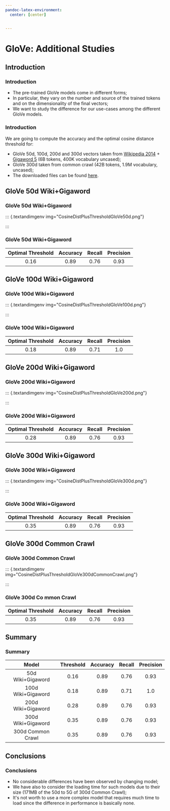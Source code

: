 ```yaml
---
pandoc-latex-environment:
  center: [center]


---
```


# GloVe: Additional Studies

## Introduction

### Introduction

+ The pre-trained GloVe models come in different forms;
+ In particular, they vary on the number and source of the trained tokens and on the dimensionality of the final vectors;
+ We want to study the difference for our use-cases among the different GloVe models.

### Introduction

We are going to compute the accuracy and the optimal cosine distance threshold for:

+ GloVe 50d, 100d, 200d and 300d vectors taken from [Wikipedia 2014](http://dumps.wikimedia.org/enwiki/20140102/) + [Gigaword 5](https://catalog.ldc.upenn.edu/LDC2011T07) (6B tokens, 400K vocabulary uncased);
+ GloVe 300d taken from common crawl (42B tokens, 1.9M vocabulary, uncased);
+ The downloaded files can be found [here](https://nlp.stanford.edu/projects/glove/).

## GloVe 50d Wiki+Gigaword

### GloVe 50d Wiki+Gigaword

::: {.textandimgenv img="CosineDistPlusThresholdGloVe50d.png"}

:::

### GloVe 50d Wiki+Gigaword

| Optimal Threshold | Accuracy | Recall | Precision |
| :---------------: | :------: | :----: | :-------: |
|       0.16        |   0.89   |  0.76  |   0.93    |

## GloVe 100d Wiki+Gigaword

### GloVe 100d Wiki+Gigaword

::: {.textandimgenv img="CosineDistPlusThresholdGloVe100d.png"}

:::

### GloVe 100d Wiki+Gigaword

| Optimal Threshold | Accuracy | Recall | Precision |
| :---------------: | :------: | :----: | :-------: |
|       0.18        |   0.89   |  0.71  |    1.0    |

## GloVe 200d Wiki+Gigaword

### GloVe 200d Wiki+Gigaword

::: {.textandimgenv img="CosineDistPlusThresholdGloVe200d.png"}

:::

### GloVe 200d Wiki+Gigaword

| Optimal Threshold | Accuracy | Recall | Precision |
| :---------------: | :------: | :----: | :-------: |
|       0.28        |   0.89   |  0.76  |   0.93    |

## GloVe 300d Wiki+Gigaword

### GloVe 300d Wiki+Gigaword

::: {.textandimgenv img="CosineDistPlusThresholdGloVe300d.png"}

:::

### GloVe 300d Wiki+Gigaword

| Optimal Threshold | Accuracy | Recall | Precision |
| :---------------: | :------: | :----: | :-------: |
|       0.35        |   0.89   |  0.76  |   0.93    |

## GloVe 300d Common Crawl

### GloVe 300d Common Crawl

::: {.textandimgenv img="CosineDistPlusThresholdGloVe300dCommonCrawl.png"}

:::

### GloVe 300d Co mmon Crawl 

| Optimal Threshold | Accuracy | Recall | Precision |
| :---------------: | :------: | :----: | :-------: |
|       0.35        |   0.89   |  0.76  |   0.93    |

## 

## Summary

### Summary

|       Model        | Threshold | Accuracy | Recall | Precision |
| :----------------: | :-------: | :------: | :----: | :-------: |
| 50d Wiki+Gigaword  |   0.16    |   0.89   |  0.76  |   0.93    |
| 100d Wiki+Gigaword |   0.18    |   0.89   |  0.71  |    1.0    |
| 200d Wiki+Gigaword |   0.28    |   0.89   |  0.76  |   0.93    |
| 300d Wiki+Gigaword |   0.35    |   0.89   |  0.76  |   0.93    |
| 300d Common Crawl  |   0.35    |   0.89   |  0.76  |   0.93    |

## Conclusions

### Conclusions

+ No considerable differences have been observed by changing model;
+ We have also to consider the loading time for such models due to their size (171MB of the 50d to 5G of 300d Common Crawl);
+ It's not worth to use a more complex model that requires much time to load since the difference in performance is basically none.